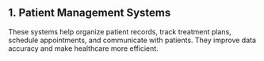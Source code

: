 ## 1. **Patient Management Systems**

These systems help organize patient records, track treatment plans, schedule appointments, and communicate with patients. They improve data accuracy and make healthcare more efficient.